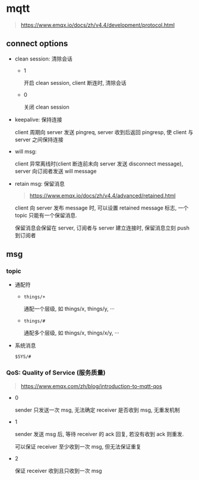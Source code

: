 # mqtt

> https://www.emqx.io/docs/zh/v4.4/development/protocol.html

## connect options

- clean session: 清除会话

    - 1

        开启 clean session, client 断连时, 清除会话

    - 0

        关闭 clean session

- keepalive: 保持连接

    client 周期向 server 发送 pingreq, server 收到后返回 pingresp, 使 client 与 server 之间保持连接

- will msg:

    client 异常离线时(client 断连前未向 server 发送 disconnect message), server 向订阅者发送 will message

- retain msg: 保留消息

    > https://www.emqx.io/docs/zh/v4.4/advanced/retained.html

    client 向 server 发布 message 时, 可以设置 retained message 标志, 一个 topic 只能有一个保留消息.

    保留消息会保留在 server, 订阅者与 server 建立连接时, 保留消息立刻 push 到订阅者

## msg

### topic

- 通配符

    - `things/+`

        通配一个层级, 如 things/x, things/y, ···

    - `things/#`

        通配多个层级, 如 things/x, things/x/y, ···

- 系统消息

    `$SYS/#`

### QoS: Quality of Service (服务质量)

> https://www.emqx.com/zh/blog/introduction-to-mqtt-qos

- 0

    sender 只发送一次 msg, 无法确定 receiver 是否收到 msg, 无重发机制

- 1

    sender 发送 msg 后, 等待 receiver 的 ack 回复, 若没有收到 ack 则重发.

    可以保证 receiver 至少收到一次 msg, 但无法保证重复

- 2

    保证 receiver 收到且只收到一次 msg
